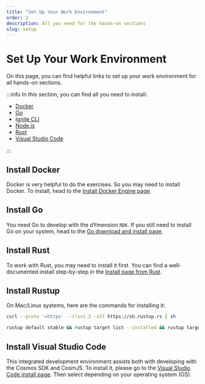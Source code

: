 ```yaml
---
title: "Set Up Your Work Environment"
order: 2
description: All you need for the hands-on sections
slug: setup
---
```


# Set Up Your Work Environment

On this page, you can find helpful links to set up your work environment for all hands-on sections.

:::info In this section, you can find all you need to install:

- [Docker](https://www.docker.com/)
- [Go](https://go.dev/)
- [Ignite CLI](https://ignite.com/)
- [Node.js](https://nodejs.org/en/)
- [Rust](https://www.rust-lang.org/)
- [Visual Studio Code](https://code.visualstudio.com/)

:::

## Install Docker

Docker is very helpful to do the exercises. So you may need to install Docker. To install, head to the [Install Docker Engine page](https://docs.docker.com/engine/install/).

## Install Go

You need Go to develop with the dYmension `RDK`. If you still need to install Go on your system, head to the [Go download and install page](https://go.dev/doc/install).

## Install Rust

To work with Rust, you may need to install it first. You can find a well-documented install step-by-step in the [Install page from Rust](https://www.rust-lang.org/tools/install).

## Install Rustup

On Mac/Linux systems, here are the commands for installing it:

```sh
curl --proto '=https' --tlsv1.2 -sSf https://sh.rustup.rs | sh

rustup default stable && rustup target list --installed && rustup target add wasm32-unknown-unknown
```

## Install Visual Studio Code

This integrated development environment assists both with developing with the Cosmos SDK and CosmJS. To install it, please go to the [Visual Studio Code install page](https://code.visualstudio.com/Download). Then select depending on your operating system (OS).
